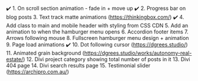 ✔️ 1. On scroll section animation - fade in + move up
✔️ 2. Progress bar on blog posts
3. Text track matte animations (https://thinkingbox.com/)
✔️ 4. Add class to main and mobile header with styling from CSS CDN
5. Add an animation to when the hamburger menu opens
6. Accordion footer items
7. Arrows following mouse
8. Fullscreen hamburger menu design + animation
9. Page load animations
✔️ 10. Dot following cursor (https://dgrees.studio/)
11. Animated grain background (https://dgrees.studio/works/autonomy-real-estate/)
12. Divi project category showing total number of posts in it
13. Divi 404 page
14. Divi search results page
15. Testimonial slider (https://archipro.com.au/)